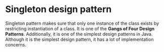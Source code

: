 # Singleton design pattern

Singleton pattern makes sure that only one instance of the class exists by restricting instantiation of a class. It is one of the **Gangs of Four Design Patterns**.
Additionally, it is one of the simplest design patterns in Java. Although it is the simplest design pattern, it has a lot of implementation concerns.
